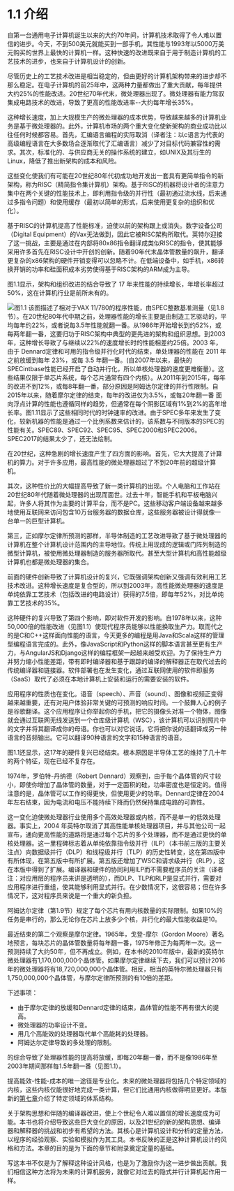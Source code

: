 # 1.1 介绍

自第一台通用电子计算机诞生以来的大约70年间，计算机技术取得了令人难以置信的进步。今天，不到500美元就能买到一部手机，其性能与1993年以5000万美元购买的世界上最快的计算机一样。这种快速的改进既来自于用于制造计算机的工艺技术的进步，也来自于计算机设计的创新。

尽管历史上的工艺技术改进是相当稳定的，但由更好的计算机架构带来的进步却不那么稳定。在电子计算机的前25年中，这两种力量都做出了重大贡献，每年提供大约25%的性能改进。20世纪70年代末，微处理器出现了。微处理器有能力驾驭集成电路技术的改进，导致了更高的性能改进率--大约每年增长35%。

这种增长速度，加上大规模生产的微处理器的成本优势，导致越来越多的计算机业务是基于微处理器的。此外，计算机市场的两个重大变化使新架构的商业成功比以往任何时候都容易。首先，汇编语言编程的实际取消（译者注：以c语言为代表的高级编程语言在大多数场合逐渐取代了汇编语言）减少了对目标代码兼容性的需求。其次，标准化的、与供应商无关的操作系统的建立，如UNIX及其衍生的Linux，降低了推出新架构的成本和风险。

这些变化使我们有可能在20世纪80年代初成功地开发出一套具有更简单指令的新架构，称为RISC（精简指令集计算机）架构。基于RISC的机器将设计者的注意力集中在两个关键的性能技术上，即利用指令级的并行性（最初通过流水线，后来通过多指令问题）和使用缓存（最初以简单的形式，后来使用更复杂的组织和优化）。

基于RISC的计算机提高了性能标准，迫使以前的架构跟上或消失。数字设备公司（Digital Equipment）的Vax无法做到，因此它被RISC架构所取代。英特尔迎接了这一挑战，主要是通过在内部将80x86指令翻译成类似RISC的指令，使其能够采用许多首先在RISC设计中开创的创新。随着90年代末晶体管数量的飙升，翻译更复杂的x86架构的硬件开销变得可以忽略不计。在低端设备中，如手机，x86转换开销的功率和硅面积成本劣势使得基于RISC架构的ARM成为主导。

图1.1显示，架构和组织改进的结合导致了 17 年来性能的持续增长，年增长率超过 50%，这在计算机行业是前所未有的。

![图1.1 该图描述了相对于VAX 11/780的程序性能，由SPEC整数基准测量（见1.8节）。在20世纪80年代中期之前，处理器性能的增长主要是由制造工艺驱动的，平均每年约22%，或者说每3.5年性能就翻一番。从1986年开始增长到约52%，或每两年翻一番，这要归功于RISC架构中典型的更先进的架构和组织思想。到2003年，这种增长导致了与继续以22%的速度增长时的性能相差约25倍。2003 年，由于 Dennard定律和可用的指令级并行化时代的结束，单处理器的性能在 2011 年之前放缓到每年 23%，或每 3.5 年翻一番。(自2007年以来，最快的SPECintbase性能已经开启了自动并行化，所以单核处理器的速度更难衡量）。这些结果仅限于单芯片系统，每个芯片通常有四个内核）。从2011年到2015年，每年的改进不到12%，或每8年翻一番，部分原因是阿姆达尔定律的并行性限制。自2015年以来，随着摩尔定律的结束，每年的改进仅为3.5%，或每20年翻一番 面向浮点计算的性能也遵循同样的趋势，但通常在每个阴影区域有1%到2%的高年增长率。图1.11显示了这些相同时代的时钟速率的改进。由于SPEC多年来发生了变化，较新机器的性能是通过一个比例系数来估计的，该系数与不同版本的SPEC的性能有关。SPEC89、SPEC92、SPEC95、SPEC2000和SPEC2006。SPEC2017的结果太少了，还无法绘制。](../.gitbook/assets/NeatReader-1655966534161.png)

在20世纪，这种急剧的增长速度产生了四方面的影响。首先，它大大提高了计算机的算力。对于许多应用，最高性能的微处理器超过了不到20年前的超级计算机。

其次，这种性价比的大幅提高导致了新一类计算机的出现。个人电脑和工作站在20世纪80年代随着微处理器的出现而面世。过去十年，智能手机和平板电脑兴起，许多人将其作为主要的计算平台，而不是PC。这些移动客户端设备越来越多地使用互联网来访问包含10万台服务器的数据仓库，这些服务器被设计得就像一台单一的巨型计算机。

第三，正如摩尔定律所预测的那样，半导体制造的工艺改进导致了基于微处理器的计算机在整个计算机设计范围内的主导地位。传统上用现成的逻辑或门阵列制造的微型计算机，被使用微处理器制造的服务器所取代。甚至大型计算机和高性能超级计算机也都是微处理器的集合。

前面的硬件创新导致了计算机设计的复兴，它既强调架构创新又强调有效利用工艺技术改进。这种增长速度是复合型的，所以到2003年，高性能微处理器的速度是单纯依靠工艺技术（包括改进的电路设计）获得的7.5倍，即每年52%，对比单纯靠工艺技术的35%。

这种硬件的复兴导致了第四个影响，即对软件开发的影响。自1978年以来，这种50,000倍的性能改进（见图1.1）使现代程序员能够以性能换取生产力。取而代之的是C和C++这样面向性能的语言，今天更多的编程是用Java和Scala这样的管理型编程语言完成的。此外，像JavaScript和Python这样的脚本语言甚至更有生产力，与AngularJS和Django这样的编程框架一起越来越受欢迎。为了保持生产力并努力缩小性能差距，带有即时编译器和基于跟踪的编译的解释器正在取代过去的传统编译器和链接器。软件部署也在发生变化，通过互联网使用的软件即服务（SaaS）取代了必须在本地计算机上安装和运行的需要安装的软件。

应用程序的性质也在变化。语音（speech）、声音（sound）、图像和视频正变得越来越重要，还有对用户体验非常关键的可预测的响应时间。一个鼓舞人心的例子是谷歌翻译。这个应用程序让你举起你的手机，把它的摄像头对准一个物体，图像就会通过互联网无线发送到一个仓库级计算机（WSC），该计算机可以识别照片中的文字并将其翻译成你的母语。你也可以对它说话，它将把你说的话翻译成另一种语言的音频输出。它可以翻译90种语言的文字和15种语言的语音。

图1.1还显示，这17年的硬件复兴已经结束。根本原因是半导体工艺的维持了几十年的两个特征，现在已经不复存在。

1974年，罗伯特-丹纳德（Robert Dennard）观察到，由于每个晶体管的尺寸较小，即使你增加了晶体管的数量，对于一定面积的硅，功率密度也是恒定的。值得注意的是，晶体管可以工作的得更快，但使用更少的功率。Dennard定律在2004年左右结束，因为电流和电压不能持续下降而仍然保持集成电路的可靠性。

这一变化迫使微处理器行业使用多个高效处理器或内核，而不是单一的低效处理器。事实上，2004 年英特尔取消了其高性能单核处理器项目，并与其他公司一起宣布，通向更高性能的道路将是通过每个芯片的多个处理器，而不是通过更快的单核处理器。这一里程碑标志着从单纯依靠指令级并行（ILP）（本书前三版的主要关注点）向数据级并行（DLP）和线程级并行（TLP）的历史性转变，这在第四版中有所体现，在第五版中有所扩展。第五版还增加了WSC和请求级并行（RLP），这在本版中得到了扩展。编译器和硬件的协同利用ILP而不需要程序员的关注（译者注：对应用层的程序员来讲是透明的），而DLP、TLP和RLP是显式并行，需要对应用程序进行重组，使其能够利用显式并行。在少数情况下，这很容易；但在许多情况下，这对程序员来说是一个重大的新负担。

阿姆达尔定律（第1.9节）规定了每个芯片有用内核数量的实际限制。如果10%的任务是串行的，那么无论你在芯片上放多少个核，并行化的最大性能收益是10。

最近结束的第二个观察是摩尔定律。1965年，戈登-摩尔（Gordon Moore）著名地预言，每块芯片的晶体管数量将每年翻一番，1975年修正为每两年一次。这一预测持续了大约50年，但不再成立。例如，在本书的2010年版中，最新的英特尔微处理器有1,170,000,000个晶体管。如果摩尔定律继续下去，我们可以预计2016年的微处理器将有18,720,000,000个晶体管。相反，相当的英特尔微处理器只有1,750,000,000个晶体管，与摩尔定律所预测的有10倍的差距。

下述事项：

* 由于摩尔定律的放缓和Dennard定律的结束，晶体管的性能不再有很大的提高。
* 微处理器的功率设计不变。
* 用几个高能效的处理器取代单个高能耗的处理器。
* 阿姆达尔定律导致的多处理的限制。

的综合导致了处理器性能的提高将放缓，即每20年翻一番，而不是像1986年至2003年期间那样每1.5年翻一番（见图1.1）。

提高能效-性能-成本的唯一途径是专业化。未来的微处理器将包括几个特定领域的内核，这些内核仅能很好地完成一类计算，但它们比通用内核做得明显更好。本版新的[第七章](../di-qi-zhang-ling-yu-te-ding-jia-gou-dsa.md)介绍了特定领域的体系结构。

关于架构思想和伴随的编译器改进，使上个世纪令人难以置信的增长速度成为可能。本书也将介绍导致这些巨大变化的原因，以及21世纪的新的架构思想、编译器和解释器的挑战和初步有希望的方法。其核心是计算机设计和分析的定量方法，以程序的经验观察、实验和模拟作为其工具。本书反映的正是这种计算机设计的风格和方法。本章的目的是为下面的章节和附录奠定定量的基础。

写这本书不仅是为了解释这种设计风格，也是为了激励你为这一进步做出贡献。我们相信这种方法将为未来的计算机服务，就像它对过去的隐式并行计算机起作用一样。

